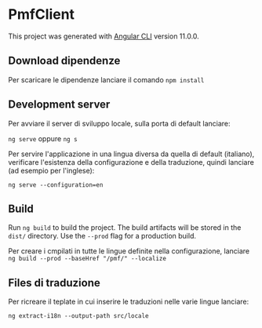 # PmfClient

This project was generated with [Angular CLI](https://github.com/angular/angular-cli) version 11.0.0.

## Download dipendenze

Per scaricare le dipendenze lanciare il comando `npm install`

## Development server

Per avviare il server di sviluppo locale, sulla porta di default lanciare:

`ng serve` oppure `ng s`

Per servire l'applicazione in una lingua diversa da quella di default (italiano), verificare l'esistenza della configurazione e della traduzione, quindi lanciare (ad esempio per l'inglese):

`ng serve --configuration=en`

## Build

Run `ng build` to build the project. The build artifacts will be stored in the `dist/` directory. Use the `--prod` flag for a production build.

Per creare i cmpilati in tutte le lingue definite nella configurazione, lanciare `ng build --prod --baseHref "/pmf/" --localize`

## Files di traduzione

Per ricreare il teplate in cui inserire le traduzioni nelle varie lingue lanciare:

`ng extract-i18n --output-path src/locale`

